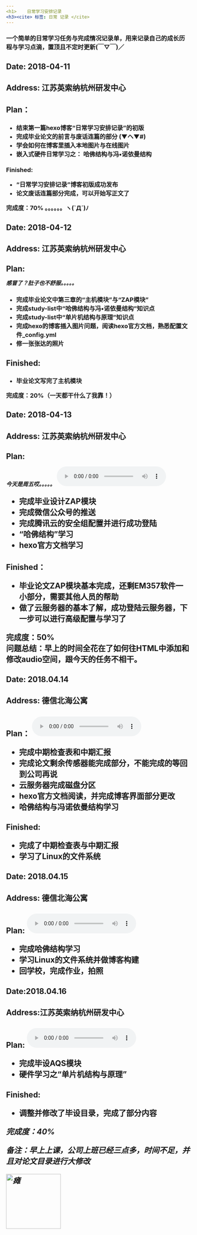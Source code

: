 ```yaml
---
<h1>    日常学习安排记录
<h3><cite> 标签: 日常 记录 </cite>    
--- 
```


<h3>一个简单的日常学习任务与完成情况记录单，用来记录自己的成长历程与学习点滴，置顶且不定时更新(￣▽￣)／ 
<!--more-->


<h2>  Date: 2018-04-11
<h2>  Address: 江苏英索纳杭州研发中心
<h2>  Plan： 

<h3> 
<ul><li>结束第一篇hexo博客“日常学习安排记录”的初版</li>
<li>完成毕业论文的前言与废话连篇的部分 (▼ヘ▼#)</li>
<li>学会如何在博客里插入本地图片与在线图片</li>
<li>嵌入式硬件日常学习之： 哈佛结构与冯•诺依曼结构</li>
</ul>
</h2>

<h3>    Finished:   
<ul>
<li>“日常学习安排记录”博客初版成功发布</li> 
<li>论文废话连篇部分完成，可以开始写正文了</li>
</ul>   
完成度：70%  。。。。。。ヽ(`Д´)ﾉ  



<h2>    Date: 2018-04-12
<h2>    Address: 江苏英索纳杭州研发中心
<h2>    Plan:   
    
<p style="font-size:15px"><cite>感冒了？肚子也不舒服。。。。。</cite></div>
<h3>
<ul>    
<li>完成毕业论文中第三章的“主机模块”与“ZAP模块”</li>  
<li>完成study-list中“哈佛结构与冯•诺依曼结构”知识点</li> 
<li>完成study-list中“单片机结构与原理”知识点</li>
<li>完成hexo的博客插入图片问题，阅读hexo官方文档，熟悉配置文件_config.yml</li>    
<li>修一张张达的照片</li></ul>  




<h2>   Finished: 
<h3>   
<ul><li>毕业论文写完了主机模块</li>
</ul>   
完成度：20%（一天都干什么了我靠！） 

<h2>    Date: 2018-04-13    
<h2>    Address: 江苏英索纳杭州研发中心    
<h2>    Plan:   

<p style="font-size:15px"><cite>今天是周五哎。。。。。</cite>  

<audio controls="controls" >     
<source src="http://url.527578.com/kuwo.php/1131748.mp3" type="audio/mpeg">
Your browser does not support the audio element.    
</audio>    <ul>
<li>完成毕业设计ZAP模块</li>
<li>完成微信公众号的推送</li>
<li>完成腾讯云的安全组配置并进行成功登陆</li>
<li>“哈佛结构”学习</li>
<li>hexo官方文档学习</li>
</ul>   

<h2>   Finished：   
<ul>
<li>毕业论文ZAP模块基本完成，还剩EM357软件一小部分，需要其他人员的帮助</li>  
<li>做了云服务器的基本了解，成功登陆云服务器，下一步可以进行高级配置与学习了</li>   
</ul>   

完成度：50%     
问题总结：早上的时间全花在了如何往HTML中添加和修改audio空间，跟今天的任务不相干。   

<h2>    Date:   2018.04.14  
<h2>    Address:    德信北海公寓
<h2>    Plan：   
      
<audio controls="controls" >    
<source src="http://url.527578.com/kuwo.php/26445261.mp3" type="audio/mpeg">
Your browser does not suppurt the audio element.
</audio>    

<ul>    
<li>完成中期检查表和中期汇报</li>   
<li>完成论文剩余传感器能完成部分，不能完成的等回到公司再说</li>    
<li>云服务器完成磁盘分区</li> 
<li>hexo官方文档阅读，并完成博客界面部分更改</li> 
<li>哈佛结构与冯诺依曼结构学习</li>
</ul>   

<h2>    Finished:   
<ul>
<li>完成了中期检查表与中期汇报</li>  
<li>学习了Linux的文件系统</li>
</ul>

<h2>    Date:   2018.04.15  
<h2>    Address:    德信北海公寓  
<h2>    Plan:   
<audio controls="controls" >    
<source src="http://up.mcyt.net/?down/41851.mp3" type="audio/mpeg"> 
Your browser does not suppurt the audio element.
</audio>    

<ul>    
<li>完成哈佛结构学习</li>   
<li>学习Linux的文件系统并做博客构建</li> 
<li>回学校，完成作业，拍照</li>
</ul>   


<h2>    Date:2018.04.16
<h2>    Address:江苏英索纳杭州研发中心
<h2>    Plan:   
<audio controls="controls" >
<source src="http://up.mcyt.net/?down/31968.mp3" type="audio/mpeg"> 
Your browser does not suppurt the audio element.
</audio>    

<ul>
<li>完成毕设AQS模块</li>  
<li>硬件学习之“单片机结构与原理”</li>    
</ul>   

<h2>    Finished:
<ul>    
<li>调整并修改了毕设目录，完成了部分内容</li>
</ul>   

<cite>   
完成度：40% 

备注：早上上课，公司上班已经三点多，时间不足，并且对论文目录进行大修改 </cite> 

<img src="http://img.zcool.cn/community/0139935982b646a8012156030cf8a7.gif" alt="瘫" width="150" height="150" />